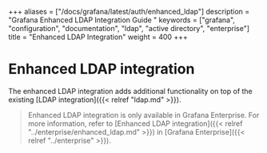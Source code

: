+++
aliases = ["/docs/grafana/latest/auth/enhanced_ldap"]
description = "Grafana Enhanced LDAP Integration Guide "
keywords = ["grafana", "configuration", "documentation", "ldap", "active directory", "enterprise"]
title = "Enhanced LDAP Integration"
weight = 400
+++

# Enhanced LDAP integration

The enhanced LDAP integration adds additional functionality on top of the existing [LDAP integration]({{< relref "ldap.md" >}}).

> Enhanced LDAP integration is only available in Grafana Enterprise. For more information, refer to [Enhanced LDAP integration]({{< relref "../enterprise/enhanced_ldap.md" >}}) in [Grafana Enterprise]({{< relref "../enterprise" >}}).
